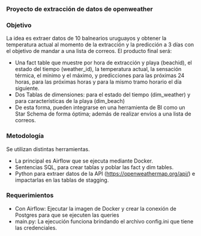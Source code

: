 ### Proyecto de extracción de datos de openweather  

### Objetivo 

La idea es extraer datos de 10 balnearios uruguayos y obtener la temperatura actual al momento de la extracción y 
la predicción a 3 días con el objetivo de mandar a una lista de correos.
El producto final será: 
- Una fact table que muestre por hora de extracción y playa (beachid), el estado del tiempo (weather_id), la temperatura actual, la sensación térmica, el mínimo y el máximo, y predicciones para las próximas 24 horas, para las próximas horas y para la mismo tramo horario el día siguiente.
- Dos Tablas de dimensiones: para el estado del tiempo (dim_weather) y para características de la playa (dim_beach)
- De esta forma, pueden integrarse en una herramienta de BI como un Star Schema de forma óptima;
además de realizar envíos a una lista de correos.

### Metodología

Se utilizan distintas herramientas. 
- La principal es Airflow que se ejecuta mediante Docker.
- Sentencias SQL, para crear tablas y poblar las fact y dim tables.
- Python para extraer datos de la API (https://openweathermap.org/api/) e impactarlas en las tablas de stagging.

### Requerimientos 

- Con Airflow: Ejecutar la imagen de Docker y crear la conexión de Postgres para que se ejecuten las queries
- main.py: La ejecución funciona brindando el archivo config.ini que tiene las credenciales.

